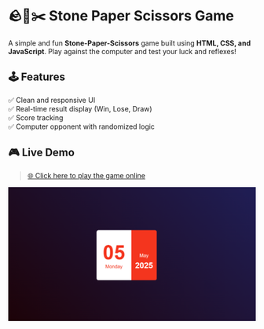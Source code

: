 # 🪨📄✂️ Stone Paper Scissors Game

A simple and fun **Stone-Paper-Scissors** game built using **HTML, CSS, and JavaScript**. Play against the computer and test your luck and reflexes!

## 🕹️ Features

✅ Clean and responsive UI  
✅ Real-time result display (Win, Lose, Draw)  
✅ Score tracking  
✅ Computer opponent with randomized logic   

## 🎮 Live Demo

> [🌐 Click here to play the game online](https://pratiksha04th.github.io/Rock--Paper--Scissor-GAME/)

![Stone paper Scissor game UI](screenshot.png)
